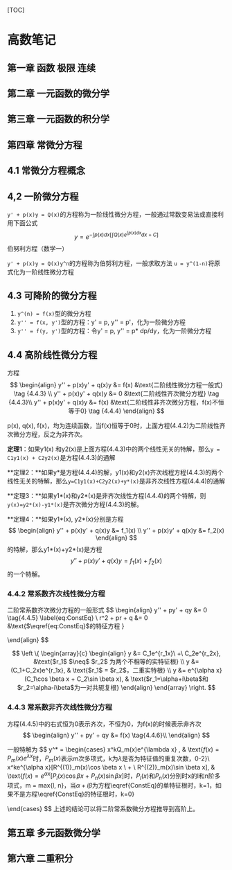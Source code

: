 [TOC]

# 高数笔记

## 第一章 函数 极限 连续

## 第二章 一元函数的微分学

## 第三章 一元函数的积分学

## 第四章 常微分方程

## 4.1 常微分方程概念

## 4,2 一阶微分方程

`y' + p(x)y = Q(x)`的方程称为一阶线性微分方程，一般通过常数变易法或直接利用下面公式
$$
y = e^{-\int p(x)dx[\int Q(x)e^{\int p(x)dx}dx + C]}
$$
 伯努利方程（数学一）

`y' + p(x)y = Q(x)y^n`的方程称为伯努利方程，一般求取方法 `u = y^(1-n)`将原式化为一阶线性微分方程

## 4.3 可降阶的微分方程

1. `y^(n) = f(x)`型的微分方程
2. `y'' = f(x, y')`型的方程：y' = p, y'' = p'，化为一阶微分方程
3. `y'' = f(y, y')`型的方程：令y' = p, y'' = p* dp/dy，化为一阶微分方程

## 4.4 高阶线性微分方程

方程
$$
\begin{align}
	y'' + p(x)y' + q(x)y &= f(x) &\text{二阶线性微分方程一般式} \tag {4.4.3} \\
	y'' + p(x)y' + q(x)y &= 0 &\text{二阶线性齐次微分方程} \tag {4.4.3}\\
	y'' + p(x)y' + q(x)y &= f(x) &\text{二阶线性非齐次微分方程，f(x)不恒等于0} \tag {4.4.4}
\end{align}
$$


p(x), q(x), f(x)，均为连续函数，当f(x)恒等于0时，上面方程(4.4.2)为二阶线性齐次微分方程，反之为非齐次。

**定理1**：如果y1(x) 和y2(x)是上面方程(4.4.3)中的两个线性无关的特解，那么`y = C1y1(x) + C2y2(x)`是方程(4.4.3)的通解

**定理2：**如果y\*是方程(4.4.4)的解，y1(x)和y2(x)齐次线程方程(4.4.3)的两个线性无关的特解，那么`y=C1y1(x)+C2y2(x)+y*(x)`是非齐次线性方程(4.4.4)的通解

**定理3：**如果y1\*(x)和y2\*(x)是非齐次线性方程(4.4.4)的两个特解，则`y(x)=y2*(x)-y1*(x)`是齐次微分方程(4.4.3)的解。

**定理4：**如果y1\*(x), y2\*(x)分别是方程
$$
\begin{align}
	y'' + p(x)y' + q(x)y &= f_1(x) \\
	y'' + p(x)y' + q(x)y &= f_2(x)
\end{align}
$$
的特解，那么y1\*(x)+y2\*(x)是方程
$$
y'' + p(x)y' + q(x)y = f_1(x) + f_2(x)
$$
的一个特解。

### 4.4.2  常系数齐次线性微分方程

二阶常系数齐次微分方程的一般形式
$$
\begin{align}
y'' + py' + qy &= 0 \tag{4.4.5} \label{eq:ConstEq} \\
r^2 + pr + q &= 0 &\text{$\eqref{eq:ConstEq}$的特征方程  }

\end{align}
$$

$$
\left \{
\begin{array}{c}
\begin{align}
y &= C_1e^{r_1x}\ +\ C_2e^{r_2x}, &\text{$r_1$ $\neq$ $r_2$ 为两个不相等的实特征根} \\
y &= (C_1+C_2x)e^{r_1x}, & \text{$r_1$ = $r_2$，二重实特根} \\
y &= e^{\alpha x}(C_1\cos \beta x + C_2\sin \beta x), & \text{$r_1=\alpha+i\beta$和$r_2=\alpha-i\beta$为一对共轭复根}
\end{align}
\end{array}
\right.
$$



### 4.4.3  常系数非齐次线性微分方程

方程(4.4.5)中的右式恒为0表示齐次，不恒为0，为f(x)的时候表示非齐次
$$
\begin{align}
y'' + py' + qy &= f(x) \tag{4.4.6}\\
\end{align}
$$


一般特解为
$$
y^* = 
\begin{cases}
x^kQ_m(x)e^{\lambda x} , & \text{$f(x)=P_m(x)e^{\lambda x}$时，$P_m(x)$表示m次多项式，k为$\lambda$是否为特征值的重复次数，0-2}\\
x^ke^{\alpha x}[R^{(1)}_m(x)\cos \beta x \ + \ R^{(2)}_m(x)\sin \beta x], & \text{$f(x)=e^{\alpha x}[P_l(x)\cos \beta x \ + \ P_n(x) \sin \beta x]$时，$P_l(x)$和$P_n(x)$分别时x的l和n阶多项式，m = max{l, n}，当$\alpha + i\beta$为方程\eqref{ConstEq}的单特征根时，k=1，如果不是方程\eqref{ConstEq}的特征根时，k=0}

\end{cases}
$$
上述的结论可以将二阶常系数微分方程推导到高阶上。

## 第五章 多元函数微分学

## 第六章 二重积分